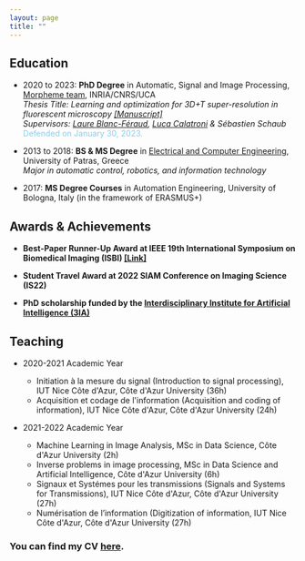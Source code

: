 ```yaml
---
layout: page
title: ""
---
```



## Education

- 2020 to 2023: **PhD Degree** in Automatic, Signal and Image Processing, [Morpheme team](https://team.inria.fr/morpheme/), INRIA/CNRS/UCA <br />
*Thesis Title: Learning and optimization for 3D+T super-resolution in fluorescent microscopy [[Manuscript]](https://theses.hal.science/tel-04089027) <br />
Supervisors: [Laure Blanc-Féraud](https://www.i3s.unice.fr/~blancf/), [Luca Calatroni](https://sites.google.com/view/lucacalatroni) & Sébastien Schaub* <br />
<span style='color: skyblue;'>Defended on January 30, 2023.</span> 


- 2013 to 2018: **BS & MS Degree** in [Electrical and Computer Engineering](http://www.ece.upatras.gr/index.php/en/), University of Patras, Greece <br />
*Major in automatic control, robotics, and information technology*

- 2017: **MS Degree Courses** in Automation Engineering, University of Bologna, Italy (in the framework of ERASMUS+)


## Awards & Achievements

- **Best-Paper Runner-Up Award at IEEE 19th International Symposium on Biomedical Imaging (ISBI) [[Link]](https://3ia.univ-cotedazur.eu/best-paper-runner-up-award-for-vasiliki-stergiopoulou)**

- **Student Travel Award at 2022 SIAM Conference on Imaging Science (IS22)**

- **PhD scholarship funded by the [Interdisciplinary Institute for Artificial Intelligence (3IA)](https://3ia.univ-cotedazur.eu/)**

## Teaching

- 2020-2021 Academic Year
  - Initiation à la mesure du signal (Introduction to signal processing), IUT Nice Côte d'Azur, Côte d'Azur University (36h)
  - Acquisition et codage de l'information (Acquisition and coding of information), IUT Nice Côte d'Azur, Côte d'Azur University (24h)

- 2021-2022 Academic Year
  - Machine Learning in Image Analysis, MSc in Data Science, Côte d'Azur University (2h)
  - Inverse problems in image processing, MSc in Data Science and Artificial Intelligence, Côte d'Azur University (6h)
  - Signaux et Systémes pour les transmissions (Signals and Systems for Transmissions), IUT Nice Côte d'Azur, Côte d'Azur University (27h)
  - Numérisation de l’information (Digitization of information, IUT Nice Côte d'Azur, Côte d'Azur University (27h)

### You can find my CV [here](VasilinaCV.pdf).
